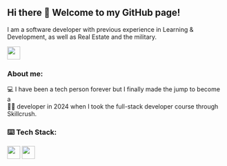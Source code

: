 ## Hi there 👋 Welcome to my GitHub page!

I am a software developer with previous experience in Learning & Development, as well as Real Estate and the military.

<a href="https://www.linkedin.com/in/bryanhoyem" target="blank"><img align="center" src="https://github.com/user-attachments/assets/3c11c1f6-ee23-40ec-840c-8754e5d041e0" height="30" /></a>

### About me:

💻 I have been a tech person forever but I finally made the jump to become a <br>
👨‍💻 developer in 2024 when I took the full-stack developer course through Skillcrush.

### ⌨️ Tech Stack:

<a target="blank"><img align="center" src="https://upload.wikimedia.org/wikipedia/commons/3/3b/Javascript_Logo.png" height=30 /></a>
<a target="blank"><img align="center" src="https://upload.wikimedia.org/wikipedia/commons/3/31/Python-logo.png" height=30 /></a>


<!--
**bhoyem/bhoyem** is a ✨ _special_ ✨ repository because its `README.md` (this file) appears on your GitHub profile.

Here are some ideas to get you started:

- 🔭 I’m currently working on ...
- 🌱 I’m currently learning ...
- 👯 I’m looking to collaborate on ...
- 🤔 I’m looking for help with ...
- 💬 Ask me about ...
- 📫 How to reach me: ...
- 😄 Pronouns: ...
- ⚡ Fun fact: ...
-->
